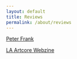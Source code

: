 ```yaml
---
layout: default
title: Reviews
permalink: /about/reviews
---
```


[Peter Frank](/portfolio-test/reviews/peter-frank)

[LA Artcore Webzine](/portfolio-test/reviews/artcore-webzine)
